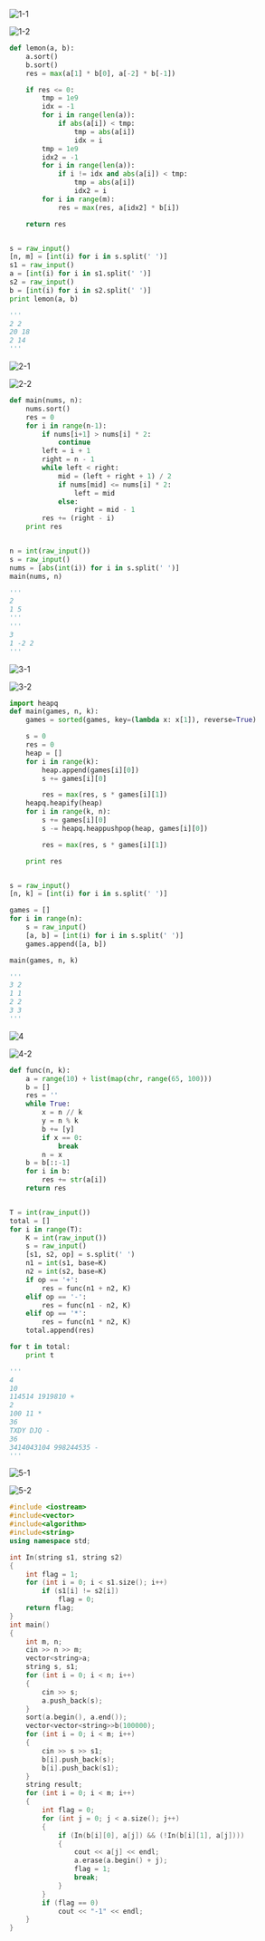 

![1-1](/media/b3-542/0C3D65931B1CCAB5/TianfeiYu/Typora/imgs/2019笔试题/腾讯-基础技术研究-0920/1-1.png)

![1-2](/media/b3-542/0C3D65931B1CCAB5/TianfeiYu/Typora/imgs/2019笔试题/腾讯-基础技术研究-0920/1-2.png)



```python
def lemon(a, b):
    a.sort()
    b.sort()
    res = max(a[1] * b[0], a[-2] * b[-1])

    if res <= 0:
        tmp = 1e9
        idx = -1
        for i in range(len(a)):
            if abs(a[i]) < tmp:
                tmp = abs(a[i])
                idx = i
        tmp = 1e9
        idx2 = -1
        for i in range(len(a)):
            if i != idx and abs(a[i]) < tmp:
                tmp = abs(a[i])
                idx2 = i
        for i in range(m):
            res = max(res, a[idx2] * b[i])

    return res


s = raw_input()
[n, m] = [int(i) for i in s.split(' ')]
s1 = raw_input()
a = [int(i) for i in s1.split(' ')]
s2 = raw_input()
b = [int(i) for i in s2.split(' ')]
print lemon(a, b)

'''
2 2
20 18
2 14
'''
```



![2-1](/media/b3-542/0C3D65931B1CCAB5/TianfeiYu/Typora/imgs/2019笔试题/腾讯-基础技术研究-0920/2-1.png)

![2-2](/media/b3-542/0C3D65931B1CCAB5/TianfeiYu/Typora/imgs/2019笔试题/腾讯-基础技术研究-0920/2-2.png)



```python
def main(nums, n):
    nums.sort()
    res = 0
    for i in range(n-1):
        if nums[i+1] > nums[i] * 2:
            continue
        left = i + 1
        right = n - 1
        while left < right:
            mid = (left + right + 1) / 2
            if nums[mid] <= nums[i] * 2:
                left = mid
            else:
                right = mid - 1
        res += (right - i)
    print res


n = int(raw_input())
s = raw_input()
nums = [abs(int(i)) for i in s.split(' ')]
main(nums, n)

'''
2
1 5
'''
'''
3
1 -2 2
'''
```



![3-1](/media/b3-542/0C3D65931B1CCAB5/TianfeiYu/Typora/imgs/2019笔试题/腾讯-基础技术研究-0920/3-1.png)

![3-2](/media/b3-542/0C3D65931B1CCAB5/TianfeiYu/Typora/imgs/2019笔试题/腾讯-基础技术研究-0920/3-2.png)



```python
import heapq
def main(games, n, k):
    games = sorted(games, key=(lambda x: x[1]), reverse=True)

    s = 0
    res = 0
    heap = []
    for i in range(k):
        heap.append(games[i][0])
        s += games[i][0]

        res = max(res, s * games[i][1])
    heapq.heapify(heap)
    for i in range(k, n):
        s += games[i][0]
        s -= heapq.heappushpop(heap, games[i][0])

        res = max(res, s * games[i][1])

    print res


s = raw_input()
[n, k] = [int(i) for i in s.split(' ')]

games = []
for i in range(n):
    s = raw_input()
    [a, b] = [int(i) for i in s.split(' ')]
    games.append([a, b])

main(games, n, k)

'''
3 2
1 1
2 2
3 3
'''
```





![4](/media/b3-542/0C3D65931B1CCAB5/TianfeiYu/Typora/imgs/2019笔试题/腾讯-基础技术研究-0920/4.png)

![4-2](/media/b3-542/0C3D65931B1CCAB5/TianfeiYu/Typora/imgs/2019笔试题/腾讯-基础技术研究-0920/4-2.png)



```python
def func(n, k):
    a = range(10) + list(map(chr, range(65, 100)))
    b = []
    res = ''
    while True:
        x = n // k
        y = n % k
        b += [y]
        if x == 0:
            break
        n = x
    b = b[::-1]
    for i in b:
        res += str(a[i])
    return res


T = int(raw_input())
total = []
for i in range(T):
    K = int(raw_input())
    s = raw_input()
    [s1, s2, op] = s.split(' ')
    n1 = int(s1, base=K)
    n2 = int(s2, base=K)
    if op == '+':
        res = func(n1 + n2, K)
    elif op == '-':
        res = func(n1 - n2, K)
    elif op == '*':
        res = func(n1 * n2, K)
    total.append(res)

for t in total:
    print t

'''
4
10
114514 1919810 +
2
100 11 *
36
TXDY DJQ -
36
3414043104 998244535 -
'''
```





![5-1](/media/b3-542/0C3D65931B1CCAB5/TianfeiYu/Typora/imgs/2019笔试题/腾讯-基础技术研究-0920/5-1.png)

![5-2](/media/b3-542/0C3D65931B1CCAB5/TianfeiYu/Typora/imgs/2019笔试题/腾讯-基础技术研究-0920/5-2.png)



```c++
#include <iostream>
#include<vector>
#include<algorithm>
#include<string>
using namespace std;

int In(string s1, string s2)
{
	int flag = 1;
	for (int i = 0; i < s1.size(); i++)
		if (s1[i] != s2[i])
			flag = 0;
	return flag;
}
int main()
{
	int m, n;
	cin >> n >> m;
	vector<string>a;
	string s, s1;
	for (int i = 0; i < n; i++)
	{
		cin >> s;
		a.push_back(s);
	}
	sort(a.begin(), a.end());
	vector<vector<string>>b(100000);
	for (int i = 0; i < m; i++)
	{
		cin >> s >> s1;
		b[i].push_back(s);
		b[i].push_back(s1);
	}
	string result;
	for (int i = 0; i < m; i++)
	{
		int flag = 0;
		for (int j = 0; j < a.size(); j++)
		{
			if (In(b[i][0], a[j]) && (!In(b[i][1], a[j])))
			{
				cout << a[j] << endl;
				a.erase(a.begin() + j);
				flag = 1;
				break;
			}
		}
		if (flag == 0)
			cout << "-1" << endl;
	}
}
```















